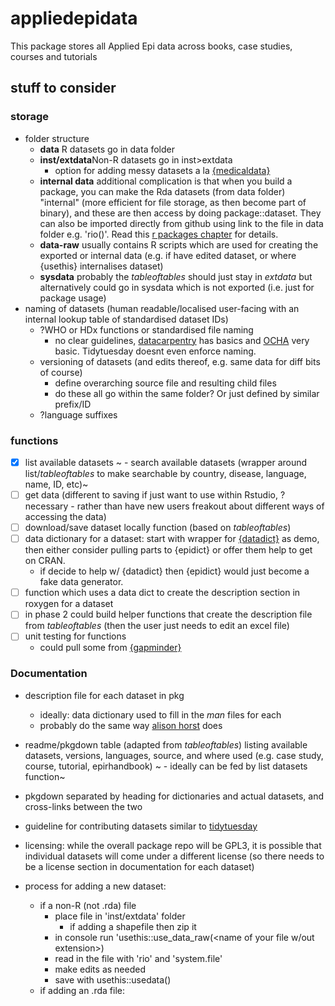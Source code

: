 # appliedepidata

This package stores all Applied Epi data across books, case studies, courses and tutorials

## stuff to consider

### storage 
- folder structure 
  - **data** R datasets go in data folder
  - **inst/extdata**Non-R datasets go in inst>extdata
    - option for adding messy datasets a la [{medicaldata}](https://github.com/higgi13425/medicaldata/?tab=readme-ov-file#messy-datasets)
  - **internal data** additional complication is that when you build a package, you can make the Rda datasets (from data folder) "internal" (more efficient for file storage, as then become part of binary), and these are then access by doing package::dataset. They can also be imported directly from github using link to the file in data folder e.g. 'rio(<github-raw url>)'. Read this [r packages chapter](https://r-pkgs.org/data.html) for details. 
  - **data-raw** usually contains R scripts which are used for creating the exported or internal data (e.g. if have edited dataset, or where {usethis} internalises dataset)
  - **sysdata** probably the *tableoftables* should just stay in *extdata* but alternatively could go in sysdata which is not exported (i.e. just for package usage)  
- naming of datasets (human readable/localised user-facing with an internal lookup table of standardised dataset IDs)
  - ?WHO or HDx functions or standardised file naming 
    - no clear guidelines, [datacarpentry](https://datacarpentry.org/rr-organization1/01-file-naming/index.html) has basics and [OCHA](https://humanitarian.atlassian.net/wiki/spaces/imtoolbox/pages/42502092/File+Naming+Convention) very basic. Tidytuesday doesnt even enforce naming. 
  - versioning of datasets (and edits thereof, e.g. same data for diff bits of course)
    - define overarching source file and resulting child files
    - do these all go within the same folder? Or just defined by similar prefix/ID
  - ?language suffixes

### functions 
- [x] list available datasets 
~ - search available datasets (wrapper around list/*tableoftables* to make searchable by country, disease, language, name, ID, etc)~
- [ ] get data (different to saving if just want to use within Rstudio, ?necessary - rather than have new users freakout about different ways of accessing the data)
- [ ] download/save dataset locally function (based on *tableoftables*)
- [ ] data dictionary for a dataset: start with wrapper for  [{datadict}](https://github.com/epicentre-msf/datadict) as demo, then either consider pulling parts to {epidict} or offer them help to get on CRAN. 
  - if decide to help w/ {datadict} then {epidict} would just become a fake data generator. 
- [ ] function which uses a data dict to create the description section in roxygen for a dataset
- [ ] in phase 2 could build helper functions that create the description file from *tableoftables* (then the user just needs to edit an excel file) 
- [ ] unit testing for functions
  - could pull some from [{gapminder}](https://github.com/jennybc/gapminder/)

### Documentation 
- description file for each dataset in pkg
  - ideally: data dictionary used to fill in the *man* files for each
  - probably do the same way [alison horst](https://github.com/lter/lterdatasampler/) does
- readme/pkgdown table (adapted from *tableoftables*) listing available datasets, versions, languages, source, and where used (e.g. case study, course, tutorial, epirhandbook)
  ~ - ideally can be fed by list datasets function~
- pkgdown separated by heading for dictionaries and actual datasets, and cross-links between the two
- guideline for contributing datasets similar to [tidytuesday](https://github.com/rfordatascience/tidytuesday/blob/master/.github/pr_instructions.md)
- licensing: while the overall package repo will be GPL3, it is possible that individual datasets will come under a different license (so there needs to be a license section in documentation for each dataset)


- process for adding a new dataset: 
  - if a non-R (not .rda) file
    - place file in 'inst/extdata' folder
      - if adding a shapefile then zip it 
    - in console run 'usethis::use_data_raw(<name of your file w/out extension>)
    - read in the file with 'rio' and 'system.file'
    - make edits as needed
    - save with usethis::usedata()
  - if adding an .rda file: 